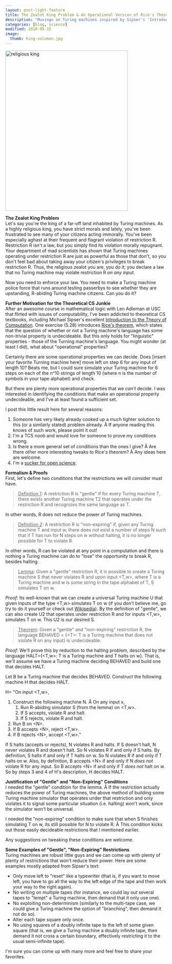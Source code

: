 ```yaml
---
layout: post-light-feature
title: The Zealot King Problem & An Operational Version of Rice's Theorem
description: "Musings on Turing machines inspired by Sipser's 'Introduction to the Theory of Computation'"
categories: [blog, science]
modified: 2010-05-15
image:
  thumb: king-soloman.jpg
---
```

<img class="aligncenter size-full wp-image-680" title="religious king" src="http://djstrouse.com/images/king-solomon.jpg" alt="religious king" width="382" height="500" />

<strong>The Zealot King Problem</strong><br>
Let's say you're the king of a far-off land inhabited by Turing machines.  As a highly religious king, you have strict morals and lately, you've been frustrated to see many of your citizens acting immorally.  You've been especially aghast at their frequent and flagrant violation of restriction R. Restriction R isn't a law, but you simply find its violation morally repugnant.  Your department of mad scientists has shown that Turing machines operating under restriction R are just as powerful as those that don't, so you don't feel bad about taking away your citizen's privileges to break restriction R. Thus, the religious zealot you are, you do it; you declare a law that no Turing machine may violate restriction R <em>on any input</em>.

Now you need to enforce your law.  You need to make a Turing machine police force that runs around testing passerbys to see whether they are upstanding, R-abiding Turing machine citizens.  Can you do it?

<strong>Further Motivation for the Theoretical CS Junkie</strong><br>
After an awesome course in mathematical logic with Len Adleman at USC that flirted with issues of computability, I've been addicted to theoretical CS textbooks, including Michael Sipser's excellent <a href="http://www.goodreads.com/book/show/400716.Introduction_to_the_Theory_of_Computation_Second_Edition">Introduction to the Theory of Computation</a>.  One exercise (5.28) introduces <a href="http://en.wikipedia.org/wiki/Rice's_theorem">Rice's theorem</a>, which states that the question of whether or not a Turing machine's language has some non-trivial property is undecideable.  But this only holds for "linguistic" properties - those of the Turning machine's language.  You might wonder (at least I did), what about "operational" properties?

Certainly there are some operational properties we can decide.  Does [insert your favorite Turning machine here] move left on step 6 for any input of length 10?  Beats me, but I could sure simulate your Turing machine for 6 steps on each of the n^10 strings of length 10 (where n is the number of symbols in your tape alphabet) and check.

But there are plenty more operational properties that we <em>can't</em> decide.  I was interested in identifying the conditions that make an operational property undecideable, and I've at least found a sufficient set.

I post this little result here for several reasons:
<ol>
	<li>Someone has very likely already cooked up a much tighter solution to this (or a similarly stated) problem already. Â If anyone reading this knows of such work, please point it out!</li>
	<li>I'm a TCS noob and would love for someone to prove my conditions wrong.</li>
	<li>Is there a more general set of conditions than the ones I give? Â Are there other more interesting tweaks to Rice's theorem? Â Any ideas here are welcome.</li>
	<li>I'm a <a href="http://www.thisiscolab.org/">sucker for open science</a>.</li>
</ol>
<strong>Formalism & Proofs</strong><br>
First, let's define two conditions that the restrictions we will consider must have.
<blockquote><span style="text-decoration: underline;">Definition 1</span>: A restriction R is "gentle" if for every Turing machine T, there exists another Turing machine T2 that operates under the restriction R and recognizes the same language as T.</blockquote>
In other words, R does not reduce the power of Turing machines.
<blockquote><span style="text-decoration: underline;">Definition 2</span>: A restriction R is "non-expiring" if, given any Turing machine T and input w, there does not exist a number of steps N such that if T has run for N steps on w without halting, it is no longer possible for T to violate R.</blockquote>
In other words, R can be violated at any point in a computation and there is nothing a Turing machine can do to "lose" the opportunity to break R, besides halting.
<blockquote><span style="text-decoration: underline;">Lemma</span>:  Given a "gentle" restriction R, it is possible to create a Turing machine S that never violates R and upon input &lt;T,w&gt;, where T is a Turing machine and w is some string in the tape alphabet of T, S simulates T on w.</blockquote>
<em>Proof</em>:
Its well-known that we can create a universal Turing machine U that given inputs of the type &lt;T,w&gt; simulates T on w (if you don't believe me, go try to do it yourself or check out <a href="http://en.wikipedia.org/wiki/Universal_Turing_machine">Wikipedia</a>).  By the definition of "gentle", we can also create U2 that operates under restriction R and for inputs &lt;T,w&gt;, simulates T on w. This U2 is our desired S.
<blockquote><span style="text-decoration: underline;">Theorem</span>: Given a "gentle" and "non-expiring" restriction R, the language BEHAVED = {&lt;T&gt;: T is a Turing machine that does not violate R on any input} is undecideable.</blockquote>
<em>Proof</em>:
We'll prove this by reduction to the halting problem, described by the language HALT={&lt;T,w&gt;: T is a Turing machine and T halts on w}.  That is, we'll assume we have a Turing machine deciding BEHAVED and build one that decides HALT.

Let B be a Turing machine that decides BEHAVED.  Construct the following machine H that decides HALT.

H= "On input &lt;T,w&gt;,
<ol>
	<li>Construct the following machine N. Â On any input x,
<ol>
	<li>Run R-abiding simulator S (from the lemma) on &lt;T,w&gt;.</li>
	<li>If S accepts, violate R and halt.</li>
	<li>If S rejects, violate R and halt.</li>
</ol>
</li>
	<li>Run B on &lt;N&gt;.</li>
	<li>If B accepts &lt;N&gt;, reject &lt;T,w&gt;.</li>
	<li>If B rejects &lt;N&gt;, accept &lt;T,w&gt;."</li>
</ol>
If S halts (accepts or rejects), N violates R and halts. If S doesn't halt, N never violates R and doesn't halt. So N violates R if and only if S halts. By definition, S halts if and only if T halts on w. So N violates R if and only if T halts on w. Also, by definition, B accepts &lt;N&gt; if and only if N <em>does not</em> violate R for any input. So B accepts &lt;N&gt; if and only if T <em>does not</em> halt on w. So by steps 3 and 4 of H's description, H decides HALT.

<strong>Justification of "Gentle" and "Non-Expiring" Conditions</strong><br>
I needed the "gentle" condition for the lemma. Â If the restriction actually reduces the power of Turing machines, the above method of building some Turing machine simulator that operates under that restriction and only violates it to signal some particular situation (i.e. halting) won't work, since the simulator won't be universal.

I needed the "non-expiring" condition to make sure that when S finishes simulating T on w, its still possible for N to violate R. Â This condition kicks out those easily decideable restrictions that I mentioned earlier.

Any suggestions on tweaking these conditions are welcome.

<strong>Some Examples of "Gentle", "Non-Expiring" Restrictions</strong><br>
Turing machines are robust little guys and we can come up with plenty of plenty of restrictions that won't reduce their power.  Here are some examples mostly adapted from Sipser's text:
<ul>
	<li>Only move left to "reset" like a typewriter (that is, if you want to move left, you have to go all the way to the left edge of the tape and then work your way to the right again).</li>
	<li>No writing on multiple tapes (for instance, we could lay out several tapes to "tempt" a Turing machine, then demand that it only use one).</li>
	<li>No exploiting non-determinism (similarly to the multi-tape case, we could give a Turing machine the option of "branching", then demand it not do so).</li>
	<li>Alter each tape square only once.</li>
	<li>No using squares of a doubly infinite tape to the left of some given square (that is, we give a Turing machine a doubly infinite tape, then demand it not cross a certain boundary, effectively restricting it to the usual semi-infinite tape).</li>
</ul>
I'm sure you can come up with many more and feel free to share your favorites.